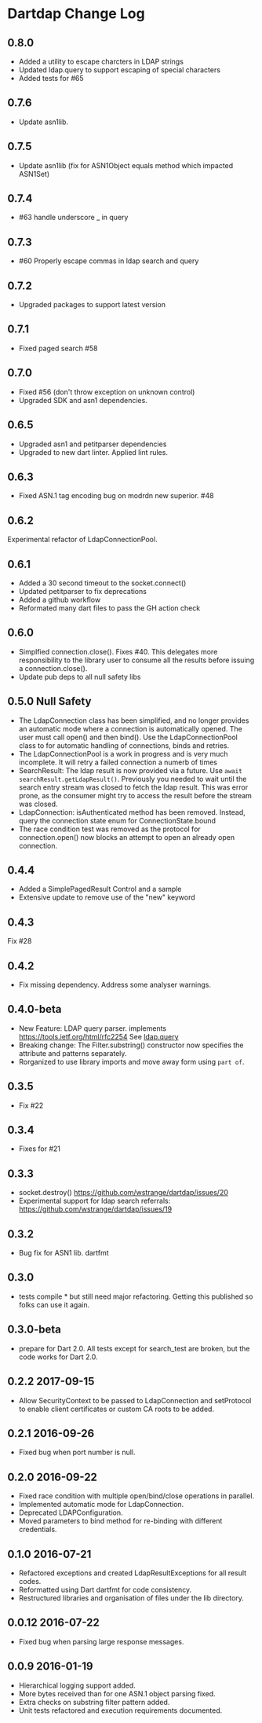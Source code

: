 # Dartdap Change Log
## 0.8.0
- Added a utility to escape charcters in LDAP strings
- Updated ldap.query to support escaping of special characters
- Added tests for #65

## 0.7.6

- Update asn1lib.

## 0.7.5

- Update asn1lib (fix for ASN1Object equals method which impacted ASN1Set)

## 0.7.4

- #63 handle underscore _ in query

## 0.7.3

- #60 Properly escape commas in ldap search and query

## 0.7.2

- Upgraded packages to support latest version

## 0.7.1

- Fixed paged search #58

## 0.7.0

- Fixed #56 (don't throw exception on unknown control)
- Upgraded SDK and asn1 dependencies.

## 0.6.5

- Upgraded asn1 and petitparser dependencies
- Upgraded to new dart linter. Applied lint rules.

## 0.6.3

- Fixed ASN.1 tag encoding bug on modrdn new superior. #48

## 0.6.2

Experimental refactor of LdapConnectionPool.

## 0.6.1

- Added a 30 second timeout to the socket.connect()
- Updated petitparser to fix deprecations
- Added a github workflow
- Reformated many dart files to pass the GH action check

## 0.6.0

- Simplfied connection.close(). Fixes #40. This delegates more responsibility to the library user
  to consume all the results before issuing a connection.close().
- Update pub deps to all null safety libs

## 0.5.0 Null Safety

- The LdapConnection class has been simplified, and no longer provides an automatic mode where a connection
  is automatically opened. The user must call open() and then bind(). Use the LdapConnectionPool class to
  for automatic handling of connections, binds and retries.
- The LdapConnectionPool is a work in progress and is very much incomplete. It will retry a failed connection
  a numerb of times
- SearchResult: The ldap result is now provided via a future. Use `await searchResult.getLdapResult()`.
  Previously you needed to wait until the search entry stream was closed to fetch the ldap result. This was
  error prone, as the consumer might try to access the result before the stream was closed.
- LdapConnection: isAuthenticated method has been removed. Instead, query the connection state enum for
  ConnectionState.bound
- The race condition test was removed as the protocol for connection.open() now blocks an attempt to open an already
  open connection.

## 0.4.4

- Added a SimplePagedResult Control and a sample
- Extensive update to remove use of the "new" keyword

## 0.4.3

Fix #28

## 0.4.2

- Fix missing dependency. Address some analyser warnings.

## 0.4.0-beta

- New Feature: LDAP query parser. implements <https://tools.ietf.org/html/rfc2254>
  See [ldap.query](https://pub.dev/documentation/dartdap/latest/dartdap/LdapConnection/query.html)
- Breaking change: The Filter.substring() constructor now specifies the attribute and patterns
  separately.
- Rorganized to use library imports and move away form using `part of`.

## 0.3.5

- Fix #22

## 0.3.4

- Fixes for #21

## 0.3.3

- socket.destroy() <https://github.com/wstrange/dartdap/issues/20>
- Experimental support for ldap search referrals: <https://github.com/wstrange/dartdap/issues/19>

## 0.3.2

- Bug fix for ASN1 lib. dartfmt

## 0.3.0

- tests compile \* but still need major refactoring. Getting this published so folks can use it again.

## 0.3.0-beta

- prepare for Dart 2.0. All tests except for search_test are broken, but the code works for Dart 2.0.

## 0.2.2 2017-09-15

- Allow SecurityContext to be passed to LdapConnection and setProtocol to enable
  client certificates or custom CA roots to be added.

## 0.2.1 2016-09-26

- Fixed bug when port number is null.

## 0.2.0 2016-09-22

- Fixed race condition with multiple open/bind/close operations in parallel.
- Implemented automatic mode for LdapConnection.
- Deprecated LDAPConfiguration.
- Moved parameters to bind method for re-binding with different credentials.

## 0.1.0 2016-07-21

- Refactored exceptions and created LdapResultExceptions for all result codes.
- Reformatted using Dart dartfmt for code consistency.
- Restructured libraries and organisation of files under the lib directory.

## 0.0.12 2016-07-22

- Fixed bug when parsing large response messages.

## 0.0.9 2016-01-19

- Hierarchical logging support added.
- More bytes received than for one ASN.1 object parsing fixed.
- Extra checks on substring filter pattern added.
- Unit tests refactored and execution requirements documented.
